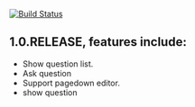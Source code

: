 [![Build Status](https://travis-ci.org/javaee-course/2012-03-04)](https://travis-ci.org/javaee-course/2012-03-04)

## 1.0.RELEASE, features include:
* Show question list.
* Ask question
 * Support pagedown editor.
* show question
